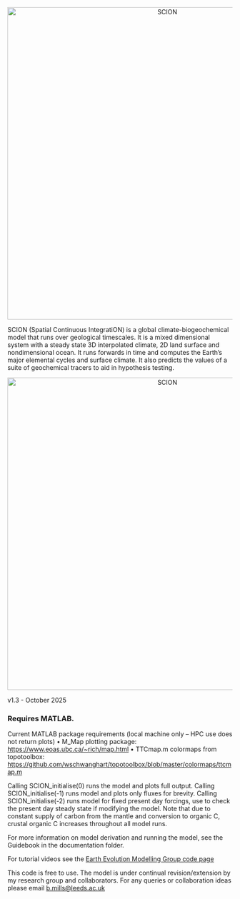 <p align="center">
  <img src="https://bjwmills.com/wp-content/uploads/2023/09/SCION_banner.png" alt="SCION" style="width:700px;"/>
</p>

SCION (Spatial Continuous IntegratiON) is a global climate-biogeochemical model that runs over geological timescales. It is a mixed dimensional system with a steady state 3D interpolated climate, 2D land surface and nondimensional ocean. It runs forwards in time and computes the Earth’s major elemental cycles and surface climate. It also predicts the values of a suite of geochemical tracers to aid in hypothesis testing. 

<p align="center">
  <img src="http://bjwmills.com/wp-content/uploads/2023/09/SCION_outline.png" alt="SCION" style="width:700px;"/>
</p>

v1.3 - October 2025

### Requires MATLAB. 
Current MATLAB package requirements (local machine only – HPC use does not return plots)
•	M_Map plotting package: https://www.eoas.ubc.ca/~rich/map.html
•	TTCmap.m colormaps from topotoolbox: https://github.com/wschwanghart/topotoolbox/blob/master/colormaps/ttcmap.m 

Calling SCION_initialise(0) runs the model and plots full output. 
Calling SCION_initialise(-1) runs model and plots only fluxes for brevity. 
Calling SCION_initialise(-2) runs model for fixed present day forcings, use to check the present day steady state if modifying the model. Note that due to constant supply of carbon from the mantle and conversion to organic C, crustal organic C increases throughout all model runs.


For more information on model derivation and running the model, see the Guidebook in the documentation folder.

For tutorial videos see the [Earth Evolution Modelling Group code page](https://earthevolutionmodelling.com/code)

This code is free to use. The model is under continual revision/extension by my research group and collaborators. For any queries or collaboration ideas please email b.mills@leeds.ac.uk
